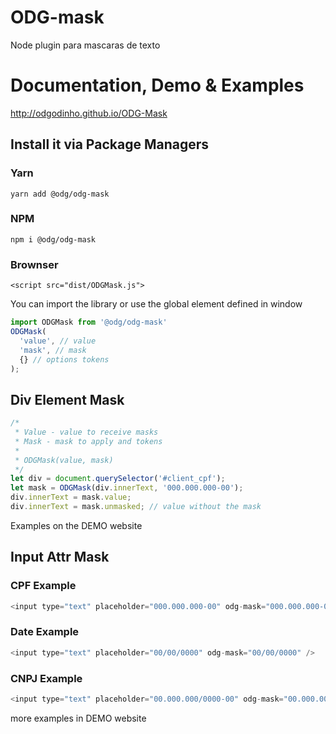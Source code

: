 # ODG-mask
Node plugin para mascaras de texto

# Documentation, Demo & Examples

http://odgodinho.github.io/ODG-Mask


## Install it via Package Managers
### Yarn
`yarn add @odg/odg-mask`
### NPM
`npm i @odg/odg-mask`
### Brownser
`<script src="dist/ODGMask.js">`

You can import the library or use the global element defined in window

```javascript
import ODGMask from '@odg/odg-mask'
ODGMask(
  'value', // value
  'mask', // mask
  {} // options tokens
);
```


## Div Element Mask

```javascript
/*
 * Value - value to receive masks
 * Mask - mask to apply and tokens
 *
 * ODGMask(value, mask)
 */
let div = document.querySelector('#client_cpf');
let mask = ODGMask(div.innerText, '000.000.000-00');
div.innerText = mask.value; 
div.innerText = mask.unmasked; // value without the mask
```

Examples on the DEMO website

## Input Attr Mask 

### CPF Example
```javascript
<input type="text" placeholder="000.000.000-00" odg-mask="000.000.000-00" />
```

### Date Example
```javascript
<input type="text" placeholder="00/00/0000" odg-mask="00/00/0000" />
```

### CNPJ Example
```javascript
<input type="text" placeholder="00.000.000/0000-00" odg-mask="00.000.000/0000-00" />
```

more examples in DEMO website